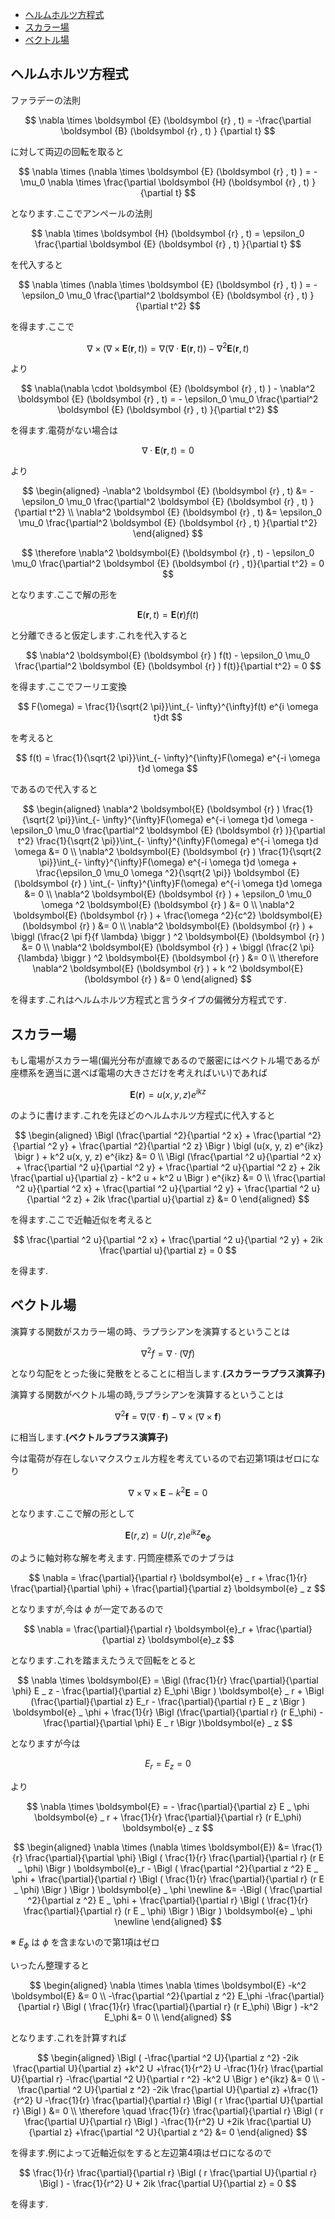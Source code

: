 - [ヘルムホルツ方程式](#ヘルムホルツ方程式)
- [スカラー場](#スカラー場)
- [ベクトル場](#ベクトル場)

## ヘルムホルツ方程式

ファラデーの法則

$$
\nabla \times \boldsymbol {E} (\boldsymbol {r} , t) = -\frac{\partial \boldsymbol {B} (\boldsymbol {r} , t) } {\partial t}
$$

に対して両辺の回転を取ると

$$
\nabla \times (\nabla \times \boldsymbol {E} (\boldsymbol {r} , t) ) = - \mu_0 \nabla \times \frac{\partial \boldsymbol {H} (\boldsymbol {r} , t) }{\partial t}
$$

となります.ここでアンペールの法則

$$
\nabla \times \boldsymbol {H} (\boldsymbol {r} , t) = \epsilon_0 \frac{\partial \boldsymbol {E} (\boldsymbol {r} , t) }{\partial t}
$$

を代入すると

$$
\nabla \times (\nabla \times \boldsymbol {E} (\boldsymbol {r} , t) ) = - \epsilon_0 \mu_0 \frac{\partial^2 \boldsymbol {E} (\boldsymbol {r} , t) }{\partial t^2}
$$

を得ます.ここで

$$
\nabla \times (\nabla \times \boldsymbol {E} (\boldsymbol {r} , t) ) = \nabla(\nabla \cdot \boldsymbol {E} (\boldsymbol {r} , t) ) - \nabla^2 \boldsymbol {E} (\boldsymbol {r} , t)
$$

より

$$
\nabla(\nabla \cdot \boldsymbol {E} (\boldsymbol {r} , t) ) - \nabla^2 \boldsymbol {E} (\boldsymbol {r} , t) = - \epsilon_0 \mu_0 \frac{\partial^2 \boldsymbol {E} (\boldsymbol {r} , t) }{\partial t^2}
$$

を得ます.電荷がない場合は

$$
\nabla \cdot \boldsymbol {E} (\boldsymbol {r} , t) = 0
$$

より

$$
\begin{aligned}
-\nabla^2 \boldsymbol {E} (\boldsymbol {r} , t) &= -\epsilon_0 \mu_0 \frac{\partial^2 \boldsymbol {E} (\boldsymbol {r} , t) }{\partial t^2} \\
\nabla^2 \boldsymbol {E} (\boldsymbol {r} , t) &= \epsilon_0 \mu_0 \frac{\partial^2 \boldsymbol {E} (\boldsymbol {r} , t) }{\partial t^2} 
\end{aligned}
$$

$$
\therefore \nabla^2 \boldsymbol{E} (\boldsymbol {r} , t) - \epsilon_0 \mu_0 \frac{\partial^2 \boldsymbol {E} (\boldsymbol {r} , t)}{\partial t^2} = 0
$$

となります.ここで解の形を

$$
\boldsymbol {E} (\boldsymbol {r} , t) = \boldsymbol {E} (\boldsymbol {r}) f(t)
$$

と分離できると仮定します.これを代入すると

$$
\nabla^2 \boldsymbol{E} (\boldsymbol {r} ) f(t) - \epsilon_0 \mu_0 \frac{\partial^2 \boldsymbol {E} (\boldsymbol {r} ) f(t)}{\partial t^2} = 0
$$

を得ます.ここでフーリエ変換

$$
F(\omega) = \frac{1}{\sqrt{2 \pi}}\int_{- \infty}^{\infty}f(t) e^{i \omega t}dt
$$

を考えると

$$
f(t) = \frac{1}{\sqrt{2 \pi}}\int_{- \infty}^{\infty}F(\omega) e^{-i \omega t}d \omega
$$

であるので代入すると

$$
\begin{aligned}
\nabla^2 \boldsymbol{E} (\boldsymbol {r} ) \frac{1}{\sqrt{2 \pi}}\int_{- \infty}^{\infty}F(\omega) e^{-i \omega t}d \omega - \epsilon_0 \mu_0 \frac{\partial^2 \boldsymbol {E} (\boldsymbol {r} )}{\partial t^2} \frac{1}{\sqrt{2 \pi}}\int_{- \infty}^{\infty}F(\omega) e^{-i \omega t}d \omega &= 0 \\
\nabla^2 \boldsymbol{E} (\boldsymbol {r} ) \frac{1}{\sqrt{2 \pi}}\int_{- \infty}^{\infty}F(\omega) e^{-i \omega t}d \omega + \frac{\epsilon_0 \mu_0 \omega ^2}{\sqrt{2 \pi}} \boldsymbol {E} (\boldsymbol {r} ) \int_{- \infty}^{\infty}F(\omega) e^{-i \omega t}d \omega &= 0 \\
\nabla^2 \boldsymbol{E} (\boldsymbol {r} ) + \epsilon_0 \mu_0 \omega ^2 \boldsymbol{E} (\boldsymbol {r} ) &= 0 \\
\nabla^2 \boldsymbol{E} (\boldsymbol {r} ) + \frac{\omega ^2}{c^2} \boldsymbol{E} (\boldsymbol {r} ) &= 0 \\
\nabla^2 \boldsymbol{E} (\boldsymbol {r} ) + \biggl (\frac{2 \pi f}{f \lambda} \biggr ) ^2 \boldsymbol{E} (\boldsymbol {r} ) &= 0 \\
\nabla^2 \boldsymbol{E} (\boldsymbol {r} ) + \biggl (\frac{2 \pi}{\lambda} \biggr ) ^2 \boldsymbol{E} (\boldsymbol {r} ) &= 0 \\
\therefore \nabla^2 \boldsymbol{E} (\boldsymbol {r} ) + k ^2 \boldsymbol{E} (\boldsymbol {r} ) &= 0
\end{aligned}
$$

を得ます.これはヘルムホルツ方程式と言うタイプの偏微分方程式です.

## スカラー場

もし電場がスカラー場(偏光分布が直線であるので厳密にはベクトル場であるが座標系を適当に選べば電場の大きさだけを考えればいい)であれば

$$
\boldsymbol{E}(\boldsymbol{r}) = u(x, y, z) e^{ikz} 
$$

のように書けます.これを先ほどのヘルムホルツ方程式に代入すると

$$
\begin{aligned}
\Bigl (\frac{\partial ^2}{\partial ^2 x} + \frac{\partial ^2}{\partial ^2 y} + \frac{\partial ^2}{\partial ^2 z} \Bigr ) \bigl (u(x, y, z) e^{ikz} \bigr ) + k^2 u(x, y, z) e^{ikz} &= 0 \\
\Bigl (\frac{\partial ^2 u}{\partial ^2 x} + \frac{\partial ^2 u}{\partial ^2 y} + \frac{\partial ^2 u}{\partial ^2 z} + 2ik \frac{\partial u}{\partial z} - k^2 u + k^2 u \Bigr ) e^{ikz} &= 0 \\
\frac{\partial ^2 u}{\partial ^2 x} + \frac{\partial ^2 u}{\partial ^2 y} + \frac{\partial ^2 u}{\partial ^2 z} + 2ik \frac{\partial u}{\partial z} &= 0
\end{aligned}
$$

を得ます.ここで近軸近似を考えると

$$
\frac{\partial ^2 u}{\partial ^2 x} + \frac{\partial ^2 u}{\partial ^2 y} + 2ik \frac{\partial u}{\partial z} = 0
$$

を得ます.

## ベクトル場

演算する関数がスカラー場の時、ラプラシアンを演算するということは

$$
\nabla ^2 f = \nabla \cdot (\nabla f)
$$

となり勾配をとった後に発散をとることに相当します.**(スカラーラプラス演算子)**

演算する関数がベクトル場の時,ラプラシアンを演算するということは

$$
\nabla ^2 \boldsymbol{f} = \nabla (\nabla \cdot \boldsymbol{f})
-\nabla \times (\nabla \times \boldsymbol{f})
$$

に相当します.**(ベクトルラプラス演算子)**

今は電荷が存在しないマクスウェル方程を考えているので右辺第1項はゼロになり

$$
\nabla \times \nabla \times \boldsymbol{E} -k^2 \boldsymbol{E} = 0
$$

となります.ここで解の形として

$$
\boldsymbol{E}(r, z) = U(r, z) e^{ikz} \boldsymbol{e}_\phi
$$

のように軸対称な解を考えます.
円筒座標系でのナブラは

$$
\nabla = \frac{\partial}{\partial r} \boldsymbol{e} _ r + \frac{1}{r} \frac{\partial}{\partial \phi} + \frac{\partial}{\partial z} \boldsymbol{e} _ z
$$

となりますが,今は $\phi$ が一定であるので

$$
\nabla = \frac{\partial}{\partial r} \boldsymbol{e}_r + \frac{\partial}{\partial z} \boldsymbol{e}_z
$$

となります.これを踏まえたうえで回転をとると

$$
\nabla \times \boldsymbol{E} = \Bigl (\frac{1}{r} \frac{\partial}{\partial \phi} E _ z - \frac{\partial}{\partial z} E_\phi \Bigr ) \boldsymbol{e} _ r + \Bigl (\frac{\partial}{\partial z} E_r - \frac{\partial}{\partial r} E _ z \Bigr ) \boldsymbol{e} _ \phi + \frac{1}{r} \Bigl (\frac{\partial}{\partial r} (r E_\phi) - \frac{\partial}{\partial \phi} E _ r \Bigr )\boldsymbol{e} _ z
$$

となりますが今は

$$
E _ r = E _ z = 0
$$

より

$$
\nabla \times \boldsymbol{E} = - \frac{\partial}{\partial z} E _ \phi \boldsymbol{e} _ r + \frac{1}{r} \frac{\partial}{\partial r} (r E_\phi) \boldsymbol{e} _ z
$$

$$
\begin{aligned}
\nabla \times (\nabla \times \boldsymbol{E})
&=
\frac{1}{r} \frac{\partial}{\partial \phi} \Bigl ( \frac{1}{r} \frac{\partial}{\partial r} (r E _ \phi) \Bigr ) \boldsymbol{e}_r - \Bigl ( \frac{\partial ^2}{\partial z ^2} E _ \phi + \frac{\partial}{\partial r} \Bigl ( \frac{1}{r} \frac{\partial}{\partial r} (r E _ \phi) \Bigr ) \Bigr ) \boldsymbol{e} _ \phi \newline
&=
-\Bigl ( \frac{\partial ^2}{\partial z ^2} E _ \phi + \frac{\partial}{\partial r} \Bigl ( \frac{1}{r} \frac{\partial}{\partial r} (r E _ \phi) \Bigr ) \Bigr ) \boldsymbol{e} _ \phi \newline
\end{aligned}
$$

※ $E _ \phi$ は $\phi$ を含まないので第1項はゼロ

いったん整理すると

$$
\begin{aligned}
\nabla \times \nabla \times \boldsymbol{E} -k^2 \boldsymbol{E} &= 0 \\
-\frac{\partial ^2}{\partial z ^2} E_\phi -\frac{\partial}{\partial r} \Bigl ( \frac{1}{r} \frac{\partial}{\partial r} (r E_\phi) \Bigr ) -k^2 E_\phi &= 0 \\
\end{aligned}
$$

となります.これを計算すれば

$$
\begin{aligned}
\Bigl ( -\frac{\partial ^2 U}{\partial z ^2} -2ik \frac{\partial U}{\partial z} +k^2 U +\frac{1}{r^2} U -\frac{1}{r} \frac{\partial U}{\partial r} -\frac{\partial ^2 U}{\partial r ^2} -k^2 U \Bigr ) e^{ikz} &= 0 \\
-\frac{\partial ^2 U}{\partial z ^2} -2ik \frac{\partial U}{\partial z} +\frac{1}{r^2} U -\frac{1}{r} \frac{\partial}{\partial r} \Bigl ( r \frac{\partial U}{\partial r} \Bigl ) &= 0 \\
\therefore \quad \frac{1}{r} \frac{\partial}{\partial r} \Bigl ( r \frac{\partial U}{\partial r} \Bigl ) -\frac{1}{r^2} U +2ik \frac{\partial U}{\partial z} +\frac{\partial ^2 U}{\partial z ^2} &= 0
\end{aligned}
$$

を得ます.例によって近軸近似をすると左辺第4項はゼロになるので

$$
\frac{1}{r} \frac{\partial}{\partial r} \Bigl ( r \frac{\partial U}{\partial r} \Bigl ) - \frac{1}{r^2} U + 2ik \frac{\partial U}{\partial z} = 0
$$

を得ます.
